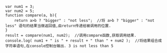 
    var num1 = 3;
    var num2 = 5;
    function compare(a, b){
        return a>b ? "bigger" : "not less";  //将 a>b ? "bigger" : "not less" 语句的结果当做返回值,由return传递给被调用的位置.
    }
    result = compare(num1, num2);  //调用compare函数,获取调用结果.
    console.log( num1 + " is " + result + " than " + num2 );  //将结果组合成字符串语句,在console控制台输出. 3 is not less than 5
